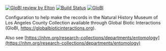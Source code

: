 [![GloBI review by Elton](https://github.com/globalbioticinteractions/lacm-lacmec/actions/workflows/review.yml/badge.svg)](https://github.com/globalbioticinteractions/lacm-lacmec/actions) [![Build Status](https://app.travis-ci.com/globalbioticinteractions/lacm-lacmec.svg)](https://app.travis-ci.com/globalbioticinteractions/lacm-lacmec) [![GloBI](http://api.globalbioticinteractions.org/interaction.svg?accordingTo=globi:globalbioticinteractions/lacm-lacmec)](http://globalbioticinteractions.org/?accordingTo=globi:globalbioticinteractions/lacm-lacmec) 

Configuration to help make the records in the Natural History Museum of Los Angeles County Collection available through Global Biotic Interactions (GloBI, https://globalbioticinteractions.org). 

Also see [https://nhm.org/research-collections/departments/entomology](https://nhm.org/research-collections/departments/entomology)
